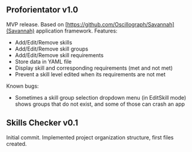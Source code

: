## Proforientator v1.0 ##
MVP release.
Based on [https://github.com/Oscillograph/Savannah](Savannah) application framework.
Features:
+ Add/Edit/Remove skills
+ Add/Edit/Remove skill groups
+ Add/Edit/Remove skill requirements
+ Store data in YAML file
+ Display skill and corresponding requirements (met and not met)
+ Prevent a skill level edited when its requirements are not met

Known bugs:
+ Sometimes a skill group selection dropdown menu (in EditSkill mode) shows groups that do not exist, and some of those can crash an app

## Skills Checker v0.1 ##
Initial commit.
Implemented project organization structure, first files created.
